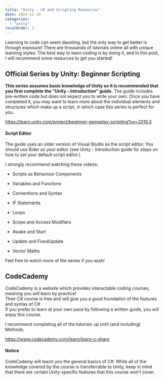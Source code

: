 ```yaml
---
title: "Unity - C# and Scripting Resources"
date: 2024-11-19
categories: 
  - "unity"
localOrder: 3
---
```


Learning to code can seem daunting, but the only way to get better is through exposure! There are thousands of tutorials online all with unique learning styles. The best way to learn coding is by doing it, and in this post, I will recommend some resources to get you started!

## Official Series by Unity: Beginner Scripting

**This series assumes basic knowledge of Unity so it is recommended that you first complete the "Unity - Introduction" guide.** The guide includes pre-written code but does not expect you to write your own. Once you have completed it, you may want to learn more about the individual elements and structures which make up a script, in which case this series is perfect for you.

https://learn.unity.com/project/beginner-gameplay-scripting?uv=2019.3

#### Script Editor

The guide uses an older version of Visual Studio as the script editor. You should use Rider as your editor (see Unity - Introduction guide for steps on how to set your default script editor.)

I strongly recommend watching these videos:

- Scripts as Behaviour Components

- Variables and Functions

- Conventions and Syntax

- IF Statements

- Loops

- Scope and Access Modifiers

- Awake and Start

- Update and FixedUpdate

- Vector Maths

Feel free to watch more of the series if you wish!

## CodeCademy

CodeCademy is a website which provides interactable coding courses, meaning you will learn by practice!  
Their C# course is free and will give you a good foundation of the features and syntax of C#  
If you prefer to learn at your own pace by following a written guide, you will enjoy this course.  

I recommend completing all of the tutorials up until (and including) Methods.

https://www.codecademy.com/learn/learn-c-sharp

#### Notice

CodeCademy will teach you the general basics of C#. While all of the knowledge covered by the course is transferrable to Unity, keep in mind that there are certain Unity-specific features that this course won't cover.
